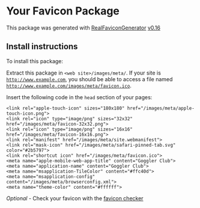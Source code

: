 # Your Favicon Package

This package was generated with [RealFaviconGenerator](https://realfavicongenerator.net/) [v0.16](https://realfavicongenerator.net/change_log#v0.16)

## Install instructions

To install this package:

Extract this package in <code>&lt;web site&gt;/images/meta/</code>. If your site is <code>http://www.example.com</code>, you should be able to access a file named <code>http://www.example.com/images/meta/favicon.ico</code>.

Insert the following code in the `head` section of your pages:

    <link rel="apple-touch-icon" sizes="180x180" href="/images/meta/apple-touch-icon.png">
    <link rel="icon" type="image/png" sizes="32x32" href="/images/meta/favicon-32x32.png">
    <link rel="icon" type="image/png" sizes="16x16" href="/images/meta/favicon-16x16.png">
    <link rel="manifest" href="/images/meta/site.webmanifest">
    <link rel="mask-icon" href="/images/meta/safari-pinned-tab.svg" color="#2b5797">
    <link rel="shortcut icon" href="/images/meta/favicon.ico">
    <meta name="apple-mobile-web-app-title" content="Goggler Club">
    <meta name="application-name" content="Goggler Club">
    <meta name="msapplication-TileColor" content="#ffc40d">
    <meta name="msapplication-config" content="/images/meta/browserconfig.xml">
    <meta name="theme-color" content="#ffffff">

*Optional* - Check your favicon with the [favicon checker](https://realfavicongenerator.net/favicon_checker)